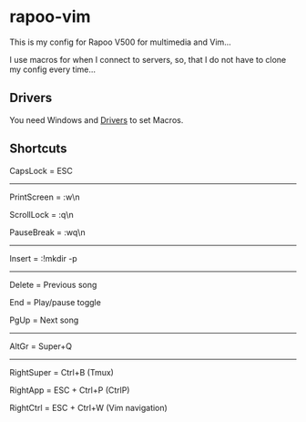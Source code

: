 # rapoo-vim

This is my config for Rapoo V500 for multimedia and Vim...

I use macros for when I connect to servers, so, that I do not have to clone my config every time...

## Drivers

You need Windows and [Drivers](http://www.vpro-gaming.com/downloads/drivers/V500EU_Setup_V1.0.4_20141021_Release.exe) to set Macros. 

## Shortcuts

CapsLock = ESC

---

PrintScreen = :w\n

ScrollLock = :q\n

PauseBreak = :wq\n

---

Insert = :!mkdir -p 

---

Delete = Previous song

End = Play/pause toggle

PgUp = Next song

---

AltGr = Super+Q

---

RightSuper = Ctrl+B (Tmux)

RightApp = ESC + Ctrl+P (CtrlP)

RightCtrl = ESC + Ctrl+W (Vim navigation)

